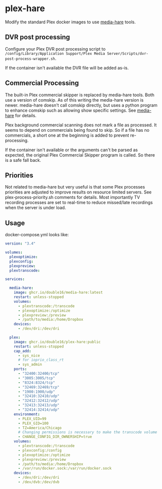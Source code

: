 # plex-hare
Modify the standard Plex docker images to use [media-hare](https://github.com/double16/plex-hare) tools.

## DVR post processing

Configure your Plex DVR post processing script to `/config/Library/Application Support/Plex Media Server/Scripts/dvr-post-process-wrapper.sh`.

If the container isn't available the DVR file will be added as-is.

## Commercial Processing

The built-in Plex commercial skipper is replaced by media-hare tools. Both use a version of comskip. As of this
writing the media-hare version is newer. media-hare doesn't call comskip directly, but uses a python program to
enhance comskip such as allowing show specific settings. See [media-hare](https://github.com/double16/plex-hare) for
details.

Plex background commercial scanning does not mark a file as processed. It seems to depend on commercials being found
to skip. So if a file has no commercials, a short one at the beginning is added to prevent re-processing.

If the container isn't available or the arguments can't be parsed as expected, the original Plex Commercial Skipper
program is called. So there is a safe fall back.

## Priorities

Not related to media-hare but very useful is that some Plex processes priorities are adjusted to improve results on
resource limited servers. See plex-process-priority.sh comments for details. Most importantly TV recording processes
are set to real-time to reduce missed/late recordings when the server is under load.

## Usage

docker-compose.yml looks like:

```yaml
version: "3.4"

volumes:
  plexoptimize:
  plexconfig:
  plexpreview:
  plextranscode:

services:

  media-hare:
    image: ghcr.io/double16/media-hare:latest
    restart: unless-stopped
    volumes:
      - plextranscode:/transcode
      - plexoptimize:/optimize
      - plexpreview:/preview
      - /path/to/media:/home/Dropbox
    devices:
      - /dev/dri:/dev/dri

  plex:
    image: ghcr.io/double16/plex-hare:public
    restart: unless-stopped
    cap_add:
      - sys_nice
      # for ioprio_class_rt
      - sys_admin
    ports:
      - "32400:32400/tcp"
      - "3005:3005/tcp"
      - "8324:8324/tcp"
      - "32469:32469/tcp"
      - "1900:1900/udp"
      - "32410:32410/udp"
      - "32412:32412/udp"
      - "32413:32413/udp"
      - "32414:32414/udp"
    environment:
      - PLEX_UID=99
      - PLEX_GID=100
      - TZ=America/Chicago
      # Changing permissions is necessary to make the transcode volume correct
      - CHANGE_CONFIG_DIR_OWNERSHIP=true
    volumes:
      - plextranscode:/transcode
      - plexconfig:/config
      - plexoptimize:/optimize
      - plexpreview:/preview
      - /path/to/media:/home/Dropbox
      - /var/run/docker.sock:/var/run/docker.sock
    devices:
      - /dev/dri:/dev/dri
      - /dev/dvb:/dev/dvb
```
